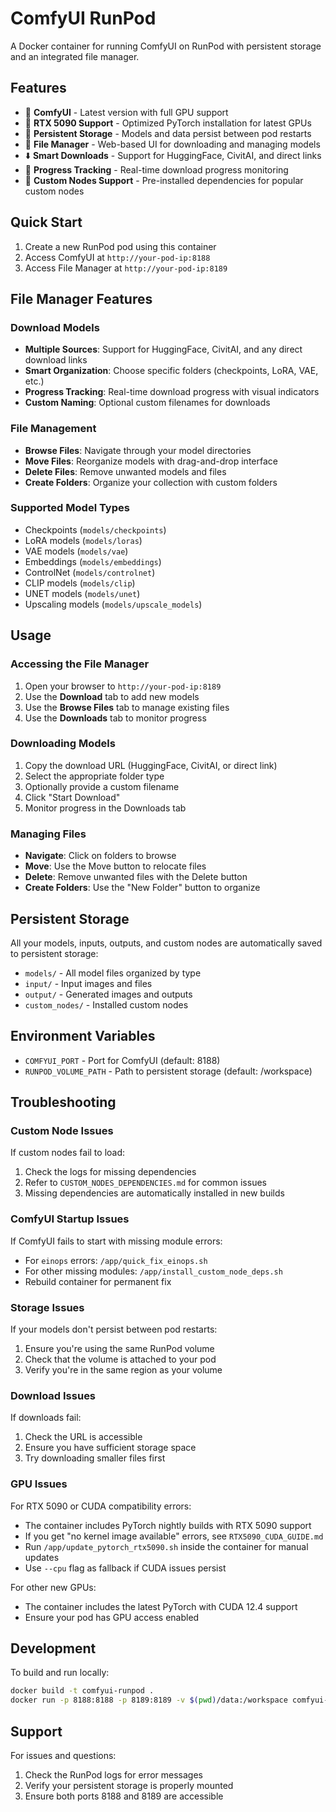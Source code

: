 # ComfyUI RunPod

A Docker container for running ComfyUI on RunPod with persistent storage and an integrated file manager.

## Features

- 🎨 **ComfyUI** - Latest version with full GPU support
- 🚀 **RTX 5090 Support** - Optimized PyTorch installation for latest GPUs
- 💾 **Persistent Storage** - Models and data persist between pod restarts
- 📁 **File Manager** - Web-based UI for downloading and managing models
- ⬇️ **Smart Downloads** - Support for HuggingFace, CivitAI, and direct links
- 🔄 **Progress Tracking** - Real-time download progress monitoring
- 🔌 **Custom Nodes Support** - Pre-installed dependencies for popular custom nodes

## Quick Start

1. Create a new RunPod pod using this container
2. Access ComfyUI at `http://your-pod-ip:8188`
3. Access File Manager at `http://your-pod-ip:8189`

## File Manager Features

### Download Models
- **Multiple Sources**: Support for HuggingFace, CivitAI, and any direct download links
- **Smart Organization**: Choose specific folders (checkpoints, LoRA, VAE, etc.)
- **Progress Tracking**: Real-time download progress with visual indicators
- **Custom Naming**: Optional custom filenames for downloads

### File Management
- **Browse Files**: Navigate through your model directories
- **Move Files**: Reorganize models with drag-and-drop interface
- **Delete Files**: Remove unwanted models and files
- **Create Folders**: Organize your collection with custom folders

### Supported Model Types
- Checkpoints (`models/checkpoints`)
- LoRA models (`models/loras`)
- VAE models (`models/vae`)
- Embeddings (`models/embeddings`)
- ControlNet (`models/controlnet`)
- CLIP models (`models/clip`)
- UNET models (`models/unet`)
- Upscaling models (`models/upscale_models`)

## Usage

### Accessing the File Manager

1. Open your browser to `http://your-pod-ip:8189`
2. Use the **Download** tab to add new models
3. Use the **Browse Files** tab to manage existing files
4. Use the **Downloads** tab to monitor progress

### Downloading Models

1. Copy the download URL (HuggingFace, CivitAI, or direct link)
2. Select the appropriate folder type
3. Optionally provide a custom filename
4. Click "Start Download"
5. Monitor progress in the Downloads tab

### Managing Files

- **Navigate**: Click on folders to browse
- **Move**: Use the Move button to relocate files
- **Delete**: Remove unwanted files with the Delete button
- **Create Folders**: Use the "New Folder" button to organize

## Persistent Storage

All your models, inputs, outputs, and custom nodes are automatically saved to persistent storage:

- `models/` - All model files organized by type
- `input/` - Input images and files
- `output/` - Generated images and outputs
- `custom_nodes/` - Installed custom nodes

## Environment Variables

- `COMFYUI_PORT` - Port for ComfyUI (default: 8188)
- `RUNPOD_VOLUME_PATH` - Path to persistent storage (default: /workspace)

## Troubleshooting

### Custom Node Issues
If custom nodes fail to load:
1. Check the logs for missing dependencies
2. Refer to `CUSTOM_NODES_DEPENDENCIES.md` for common issues
3. Missing dependencies are automatically installed in new builds

### ComfyUI Startup Issues
If ComfyUI fails to start with missing module errors:
- For `einops` errors: `/app/quick_fix_einops.sh`
- For other missing modules: `/app/install_custom_node_deps.sh`
- Rebuild container for permanent fix

### Storage Issues
If your models don't persist between pod restarts:
1. Ensure you're using the same RunPod volume
2. Check that the volume is attached to your pod
3. Verify you're in the same region as your volume

### Download Issues
If downloads fail:
1. Check the URL is accessible
2. Ensure you have sufficient storage space
3. Try downloading smaller files first

### GPU Issues
For RTX 5090 or CUDA compatibility errors:
- The container includes PyTorch nightly builds with RTX 5090 support
- If you get "no kernel image available" errors, see `RTX5090_CUDA_GUIDE.md`
- Run `/app/update_pytorch_rtx5090.sh` inside the container for manual updates
- Use `--cpu` flag as fallback if CUDA issues persist

For other new GPUs:
- The container includes the latest PyTorch with CUDA 12.4 support
- Ensure your pod has GPU access enabled

## Development

To build and run locally:

```bash
docker build -t comfyui-runpod .
docker run -p 8188:8188 -p 8189:8189 -v $(pwd)/data:/workspace comfyui-runpod
```

## Support

For issues and questions:
1. Check the RunPod logs for error messages
2. Verify your persistent storage is properly mounted
3. Ensure both ports 8188 and 8189 are accessible
